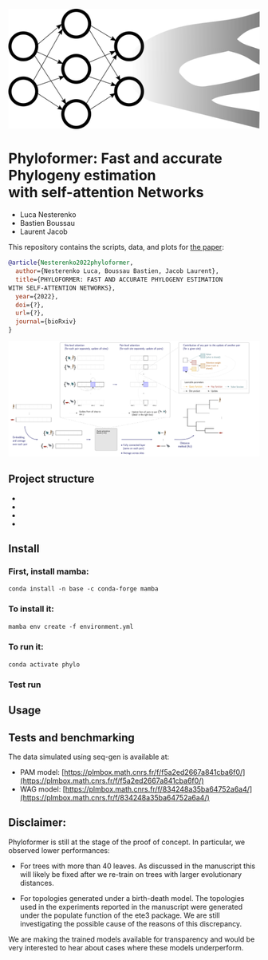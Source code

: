 

<p align="center">
  <img src="https://github.com/lucanest/Phyloformer/blob/main/phyloformer.png">
</p>

# Phyloformer: Fast and accurate Phylogeny estimation<br/> with self-attention Networks

- Luca Nesterenko
- Bastien Boussau
- Laurent Jacob

This repository contains the scripts, data, and plots for [the paper](https://arxiv.org/abs/???):


```bibtex
@article{Nesterenko2022phyloformer,
  author={Nesterenko Luca, Boussau Bastien, Jacob Laurent},
  title={PHYLOFORMER: FAST AND ACCURATE PHYLOGENY ESTIMATION
WITH SELF-ATTENTION NETWORKS},
  year={2022},
  doi={?},
  url={?},
  journal={bioRxiv}
}
```

![](sketch.png)

## Project structure

- 
- 
- 
- 

## Install
### First, install mamba:
```
conda install -n base -c conda-forge mamba
```

### To install it:
```
mamba env create -f environment.yml
```

### To run it:


`conda activate phylo`

### Test run

## Usage

## Tests and benchmarking
The data simulated using seq-gen is available at:

- PAM model: [https://plmbox.math.cnrs.fr/f/f5a2ed2667a841cba6f0/](https://plmbox.math.cnrs.fr/f/f5a2ed2667a841cba6f0/)
- WAG model: [https://plmbox.math.cnrs.fr/f/834248a35ba64752a6a4/](https://plmbox.math.cnrs.fr/f/834248a35ba64752a6a4/)

## Disclaimer:

Phyloformer is still at the stage of the proof of concept. In
particular, we observed lower performances:

- For trees with more than 40 leaves. As discussed in the manuscript
  this will likely be fixed after we re-train on trees with larger
  evolutionary distances.

- For topologies generated under a birth-death model. The topologies
  used in the experiments reported in the manuscript were generated
  under the populate function of the ete3 package. We are still
  investigating the possible cause of the reasons of this discrepancy.

We are making the trained models available for transparency and would
be very interested to hear about cases where these models
underperform.
